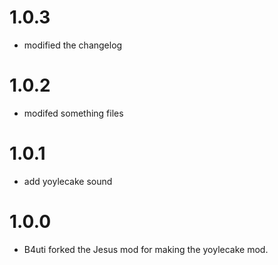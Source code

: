 # 1.0.3
- modified the changelog

# 1.0.2
- modifed something files

# 1.0.1
- add yoylecake sound

# 1.0.0
- B4uti forked the Jesus mod for making the yoylecake mod.

